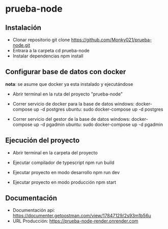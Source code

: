 # prueba-node

## Instalación 

- Clonar repositorio 
git clone https://github.com/Monky021/prueba-node.git
- Entrara a la carpeta
    cd prueba-node
- Instalar dependencias
    npm install

## Configurar base de datos con docker

**nota**: se asume que docker ya esta instalado y ejecutándose 
- Abrir terminal en la ruta del proyecto "prueba-node"

- Correr servicio de docker para la base de datos
    windows: docker-compose up -d postgres
    ubuntu: sudo docker-compose up -d postgres

- Correr servicio del gestor de la base de datos
    windows: docker-compose up -d pgadmin
    ubuntu: sudo docker-compose up -d pgadmin


## Ejecución del proyecto

- Abrir terminal en la carpeta del proyecto 

- Ejecutar compilador de typescript
    npm run build

- Ejecutar proyecto en modo desarrollo
    npm run dev

- Ejecutar proyecto en modo producción
    npm start


## Documentación 

- Documentación api: https://documenter.getpostman.com/view/17847129/2s93m1b56u
- URL Producción: https://prueba-node-render.onrender.com

